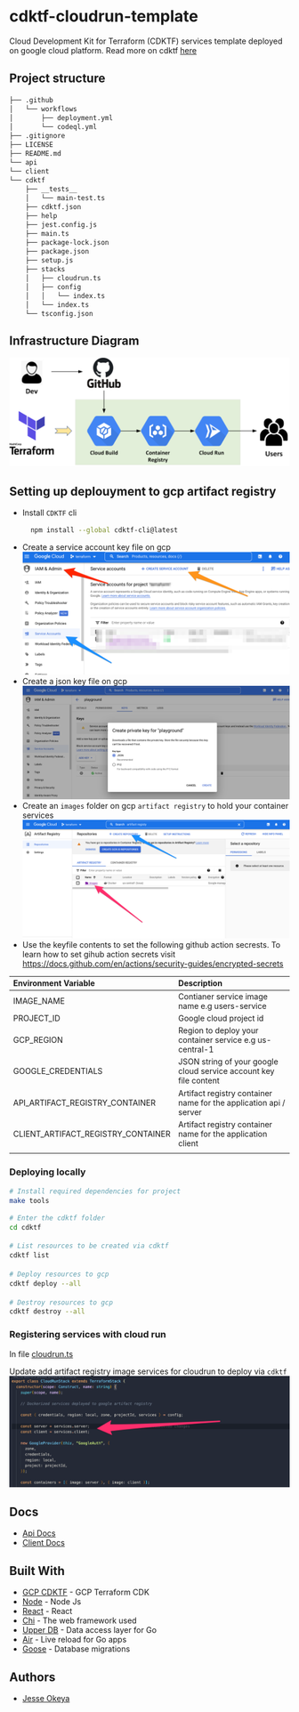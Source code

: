 # cdktf-cloudrun-template
Cloud Development Kit for Terraform (CDKTF) services template deployed on google cloud platform. Read more on cdktf [here](https://developer.hashicorp.com/terraform/tutorials/cdktf/cdktf-install)

## Project structure
```
├── .github
│   └── workflows
│       ├── deployment.yml
│       └── codeql.yml
├── .gitignore
├── LICENSE
├── README.md
└── api
└── client
└── cdktf
    ├── __tests__
    │   └── main-test.ts
    ├── cdktf.json
    ├── help
    ├── jest.config.js
    ├── main.ts
    ├── package-lock.json
    ├── package.json
    ├── setup.js
    ├── stacks
    │   ├── cloudrun.ts
    │   ├── config
    │   │   └── index.ts
    │   └── index.ts
    └── tsconfig.json
```

## Infrastructure Diagram
![infra diagram](./images/infra-image.png)

## Setting up deplouyment to gcp artifact registry
* Install `CDKTF` cli
  ```sh
    npm install --global cdktf-cli@latest
  ```
* Create a service account key file on gcp
  ![service account](./images/service-account.png)
* Create a json key file on gcp
  ![keyfile](./images/key-file.png)
* Create an `images` folder on gcp `artifact registry` to hold your container services
  ![artifact registry](./images/artifact.png)
* Use the keyfile contents to set the following github action secrests. To learn how to set gihub action secrets visit https://docs.github.com/en/actions/security-guides/encrypted-secrets


| Environment Variable               | Description                                                          |
| :------------------                | :-------------                                                       |
| IMAGE_NAME                         | Contianer service image name e.g users-service                       |
| PROJECT_ID                         | Google cloud project id                                              |
| GCP_REGION                         | Region to deploy your container service e.g us-central-1             |
| GOOGLE_CREDENTIALS                 | JSON string of your google cloud service account key file content    |
| API_ARTIFACT_REGISTRY_CONTAINER    | Artifact registry container name for the application api / server    |
| CLIENT_ARTIFACT_REGISTRY_CONTAINER | Artifact registry container name for the application client          |
|                                    |                                                                      |

### Deploying locally
```sh
# Install required dependencies for project
make tools
```

```sh
# Enter the cdktf folder
cd cdktf

# List resources to be created via cdktf
cdktf list 

# Deploy resources to gcp
cdktf deploy --all

# Destroy resources to gcp
cdktf destroy --all 
```

### Registering services with cloud run
In file [cloudrun.ts](https://github.com/jesseokeya/cdktf-cloudrun-template/blob/2d3721643d1bf7358a6ac81ea61b71c044037638/cdktf/stacks/cloudrun.ts#L13-L17)

Update add artifact registry image services for cloudrun to deploy via `cdktf`
![services](./images/container-services.png)

## Docs
- [Api Docs](./api/README.md)
- [Client Docs](./client/README.md)

## Built With
* [GCP CDKTF](https://developer.hashicorp.com/terraform/cdktf) - GCP Terraform CDK
* [Node](https://nodejs.org/en/) - Node Js
* [React](https://reactjs.org/) - React
* [Chi](https://github.com/go-chi/chi) - The web framework used
* [Upper DB](https://upper.io/v4/) - Data access layer for Go
* [Air](https://github.com/cosmtrek/air) - Live reload for Go apps
* [Goose](https://github.com/pressly/goose) - Database migrations

## Authors
* [Jesse Okeya](https://github.com/jesseokeya/)
